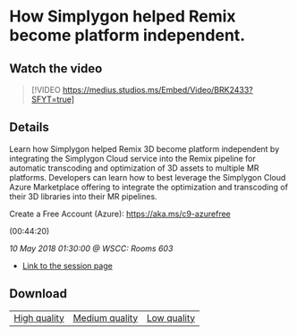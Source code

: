 # How Simplygon helped Remix become platform independent.

## Watch the video
> [!VIDEO https://medius.studios.ms/Embed/Video/BRK2433?SFYT=true]

## Details

<p>Learn how Simplygon helped Remix 3D become platform independent by integrating the Simplygon Cloud service into the Remix pipeline for automatic transcoding and optimization of 3D assets to multiple MR platforms. Developers can learn how to best leverage the Simplygon Cloud Azure Marketplace offering to integrate the optimization and transcoding of their 3D libraries into their MR pipelines.</p><p>Create a Free Account (Azure): <a href="https://aka.ms/c9-azurefree">https://aka.ms/c9-azurefree</a></p> (00:44:20)

*10 May 2018 01:30:00 @ WSCC: Rooms 603*

- [Link to the session page](https://channel9.msdn.com/Events/Build/2018/BRK2433)

## Download

||||
|:--:|:----:|:-:|
|[High quality](https://sec.ch9.ms/ch9/9033/afa94021-04a5-4ed2-a626-1c14f5de9033/BRK2433_high.mp4)|[Medium quality](https://sec.ch9.ms/ch9/9033/afa94021-04a5-4ed2-a626-1c14f5de9033/BRK2433_mid.mp4)|[Low quality](https://sec.ch9.ms/ch9/9033/afa94021-04a5-4ed2-a626-1c14f5de9033/BRK2433.mp4)